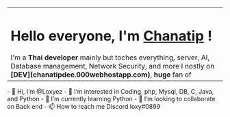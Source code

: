<table>
   <tr>
     <td>
       <h1>Hello everyone, I'm <a href="https://chanatipdee.000webhostapp.com/" rel="noopener noreferrer">Chanatip</a> !</h1>
       I'm a <b>Thai developer</b> mainly but toches everything, server, AI, Database management, Network Security, and more I nostly on <b>[DEV](chanatipdee.000webhostapp.com)</b>, <b>huge</b> fan of 
     </td>
   </tr>
</table>
- 👋 Hi, I’m @Loxyez
- 👀 I’m interested in Coding, php, Mysql, DB, C, Java, and Python
- 🌱 I’m currently learning Python
- 💞️ I’m looking to collaborate on Back end
- 📫 How to reach me Discord loxy#0899

<!---
Loxyez/Loxyez is a ✨ special ✨ repository because its `README.md` (this file) appears on your GitHub profile.
You can click the Preview link to take a look at your changes.
--->
